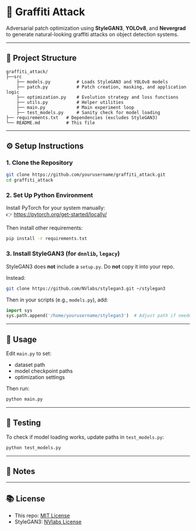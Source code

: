 # 🎨 Graffiti Attack

Adversarial patch optimization using **StyleGAN3**, **YOLOv8**, and **Nevergrad** to generate natural-looking graffiti attacks on object detection systems.

---

## 📁 Project Structure

```
graffiti_attack/
├──src
    ├── models.py          # Loads StyleGAN3 and YOLOv8 models
    ├── patch.py           # Patch creation, masking, and application logic
    ├── optimization.py    # Evolution strategy and loss functions
    ├── utils.py           # Helper utilities
    ├── main.py            # Main experiment loop
    ├── test_models.py     # Sanity check for model loading
├── requirements.txt   # Dependencies (excludes StyleGAN3)
└── README.md          # This file
```

---

## ⚙️ Setup Instructions

### 1. Clone the Repository

```bash
git clone https://github.com/yourusername/graffiti_attack.git
cd graffiti_attack
```

### 2. Set Up Python Environment

Install PyTorch for your system manually:  
👉 https://pytorch.org/get-started/locally/

Then install other requirements:

```bash
pip install -r requirements.txt
```

### 3. Install StyleGAN3 (for `dnnlib`, `legacy`)

StyleGAN3 does **not** include a `setup.py`. Do **not** copy it into your repo.

Instead:

```bash
git clone https://github.com/NVlabs/stylegan3.git ~/stylegan3
```

Then in your scripts (e.g., `models.py`), add:

```python
import sys
sys.path.append('/home/yourusername/stylegan3')  # Adjust path if needed
```

---

## 🚀 Usage

Edit `main.py` to set:
- dataset path
- model checkpoint paths
- optimization settings

Then run:

```bash
python main.py
```

---

## 🧪 Testing

To check if model loading works, update paths in `test_models.py`:

```bash
python test_models.py
```

---

## 📝 Notes

---

## 📚 License

- This repo: [MIT License](LICENSE)
- StyleGAN3: [NVlabs License](https://github.com/NVlabs/stylegan3/blob/main/LICENSE.txt)
